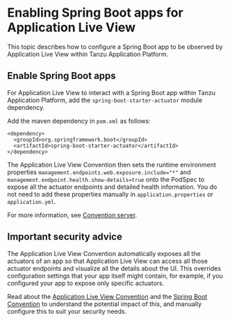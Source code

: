 # Enabling Spring Boot apps for Application Live View

This topic describes how to configure a Spring Boot app to be observed by
Application Live View within Tanzu Application Platform.


## Enable Spring Boot apps

For Application Live View to interact with a Spring Boot app within Tanzu Application Platform,
add the `spring-boot-starter-actuator` module dependency.

Add the maven dependency in `pom.xml` as follows:

```
<dependency>
  <groupId>org.springframework.boot</groupId>
  <artifactId>spring-boot-starter-actuator</artifactId>
</dependency>
```

The Application Live View Convention then sets the runtime environment properties `management.endpoints.web.exposure.include="*"` and `management.endpoint.health.show-details=true` onto the PodSpec to expose all the actuator endpoints and detailed health information.
You do not need to add these properties manually in `application.properties` or `application.yml`.

For more information, see [Convention server](convention-server.md).

## <a id="security"></a> Important security advice

The Application Live View Convention automatically exposes all the actuators of an app
so that Application Live View can access all those actuator endpoints and visualize all the details about the UI.
This overrides configuration settings that your app itself might contain, for example,
if you configured your app to expose only specific actuators.

Read about the [Application Live View Convention](convention-server.md) and the [Spring Boot Convention](https://docs.vmware.com/en/Tanzu-Application-Platform/1.1/tap/GUID-spring-boot-conventions-about.html) to understand the potential impact of this, and manually configure this to suit your security needs.
